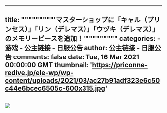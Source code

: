 
---
title: """""""""'マスターショップに「キャル（プリンセス）」「リン（デレマス）」「ウヅキ（デレマス）」のメモリーピースを追加！'"""""""""
categories: 
    - 游戏
    - 公主链接 - 日服公告
author: 公主链接 - 日服公告
comments: false
date: Tue, 16 Mar 2021 00:00:00 GMT
thumbnail: 'https://priconne-redive.jp/ele-wp/wp-content/uploads/2021/03/ac27b91adf323e6c50c44e6bcec6505c-600x315.jpg'
---

<div>   
<br><img src="https://priconne-redive.jp/ele-wp/wp-content/uploads/2021/03/ac27b91adf323e6c50c44e6bcec6505c-600x315.jpg" referrerpolicy="no-referrer">  
</div>
            